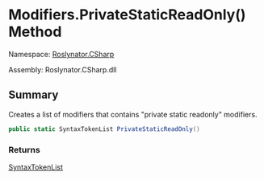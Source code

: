 # Modifiers\.PrivateStaticReadOnly\(\) Method

Namespace: [Roslynator.CSharp](../../README.md)

Assembly: Roslynator\.CSharp\.dll

## Summary

Creates a list of modifiers that contains "private static readonly" modifiers\.

```csharp
public static SyntaxTokenList PrivateStaticReadOnly()
```

### Returns

[SyntaxTokenList](https://docs.microsoft.com/en-us/dotnet/api/microsoft.codeanalysis.syntaxtokenlist)


